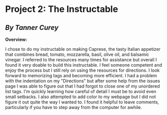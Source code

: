# **Project 2: The Instructable**
## _By Tanner Curey_

**Overview:**

I chose to do my instructable on making Caprese, the tasty Italian appetizer that combines bread, tomato, mozzarella, basil, olive oil, and balsamic vinegar. I referred to the resources many times for assistance but overall I found it very doable to build this instructable. I feel someone competent and enjoy the process but I still rely on using the resources for directions. I look forward to memorizing tags and becoming more efficient. I had a problem with the indentation on my "Directions" but after some help from the issues page I was able to figure out that I had forgot to close one of my unordered list tags. I'm quickly learning how careful of detail I must be to avoid even small setbacks. I also attempted to add color to my webpage but I did not figure it out quite the way I wanted to. I found it helpful to leave comments, particularly if you have to step away from the computer for awhile.
